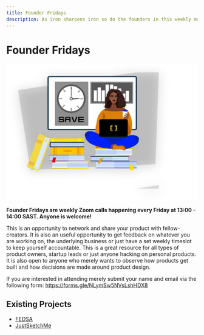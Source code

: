```yaml
---
title: Founder Fridays
description: As iron sharpens iron so do the founders in this weekly meetup. Founders also stand to get free Code Capsules credits. 
---
```


# Founder Fridays

![Founder Fridays](../assets/community/founder-fridays.jpg)

**Founder Fridays are weekly Zoom calls happening every Friday at 13:00 - 14:00 SAST. Anyone is welcome!**

This is an opportunity to network and share your product with fellow-creators. It is also an useful opportunity to get feedback on whatever you are working on, the underlying business or just have a set weekly timeslot to keep yourself accountable. This is a great resource for all types of product owners, startup leads or just anyone hacking on personal products. It is also open to anyone who merely wants to observe how products get built and how decisions are made around product design. 

If you are interested in attending merely submit your name and email via the following form: https://forms.gle/NLymSw5NVsLshHDX8

## Existing Projects

- [FEDSA](https://fedsa.org/)
- [JustSketchMe](https://justsketch.me/)
